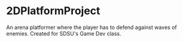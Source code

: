 # 2DPlatformProject
An arena platformer where the player has to defend against waves of enemies. Created for SDSU's Game Dev class.
